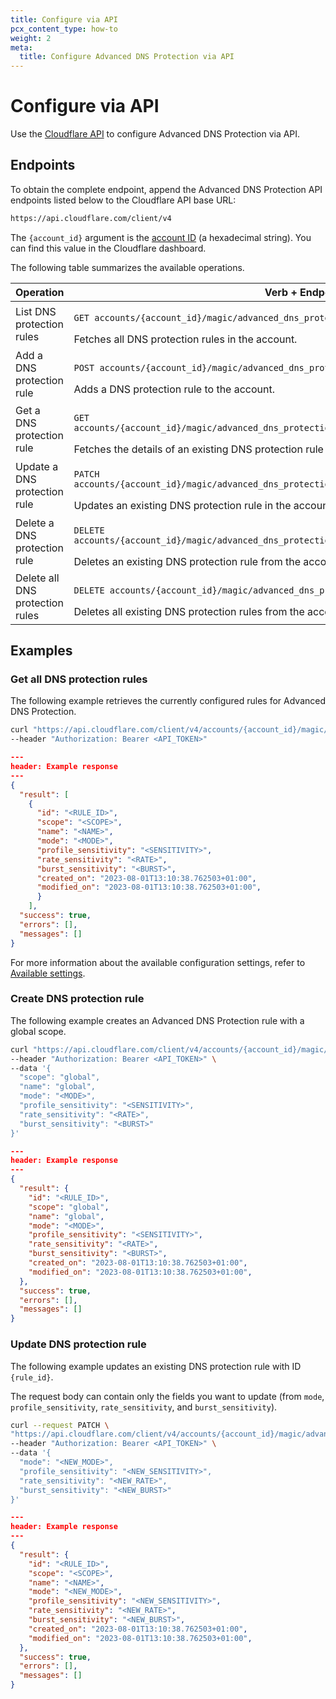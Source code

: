 ```yaml
---
title: Configure via API
pcx_content_type: how-to
weight: 2
meta:
  title: Configure Advanced DNS Protection via API
---
```


# Configure via API

Use the [Cloudflare API](https://developers.cloudflare.com/api/) to configure Advanced DNS Protection via API.

## Endpoints

To obtain the complete endpoint, append the Advanced DNS Protection API endpoints listed below to the Cloudflare API base URL:

```txt
https://api.cloudflare.com/client/v4
```

The `{account_id}` argument is the [account ID](/fundamentals/setup/find-account-and-zone-ids/) (a hexadecimal string). You can find this value in the Cloudflare dashboard.

The following table summarizes the available operations.

Operation | Verb + Endpoint
----------|----------------
List DNS protection rules | <p>`GET accounts/{account_id}/magic/advanced_dns_protection/configs/dns_protection/rules`</p>Fetches all DNS protection rules in the account.
Add a DNS protection rule | <p>`POST accounts/{account_id}/magic/advanced_dns_protection/configs/dns_protection/rules`</p>Adds a DNS protection rule to the account.
Get a DNS protection rule | <p>`GET accounts/{account_id}/magic/advanced_dns_protection/configs/dns_protection/rules/{rule_id}`</p>Fetches the details of an existing DNS protection rule in the account.
Update a DNS protection rule | <p>`PATCH accounts/{account_id}/magic/advanced_dns_protection/configs/dns_protection/rules/{rule_id}`</p>Updates an existing DNS protection rule in the account.
Delete a DNS protection rule | <p>`DELETE accounts/{account_id}/magic/advanced_dns_protection/configs/dns_protection/rules/{rule_id}`</p>Deletes an existing DNS protection rule from the account.
Delete all DNS protection rules | <p>`DELETE accounts/{account_id}/magic/advanced_dns_protection/configs/dns_protection/rules`</p>Deletes all existing DNS protection rules from the account.

## Examples

### Get all DNS protection rules

The following example retrieves the currently configured rules for Advanced DNS Protection.

```bash
curl "https://api.cloudflare.com/client/v4/accounts/{account_id}/magic/advanced_dns_protection/configs/dns_protection/rules" \
--header "Authorization: Bearer <API_TOKEN>"
```

```json
---
header: Example response
---
{
  "result": [
    {
      "id": "<RULE_ID>",
      "scope": "<SCOPE>",
      "name": "<NAME>",
      "mode": "<MODE>",
      "profile_sensitivity": "<SENSITIVITY>",
      "rate_sensitivity": "<RATE>",
      "burst_sensitivity": "<BURST>",
      "created_on": "2023-08-01T13:10:38.762503+01:00",
      "modified_on": "2023-08-01T13:10:38.762503+01:00",
      }
    ],
  "success": true,
  "errors": [],
  "messages": []
}
```

For more information about the available configuration settings, refer to [Available settings](/ddos-protection/dns-protection/settings/).

### Create DNS protection rule

The following example creates an Advanced DNS Protection rule with a global scope.

```bash
curl "https://api.cloudflare.com/client/v4/accounts/{account_id}/magic/advanced_dns_protection/configs/dns_protection/rules" \
--header "Authorization: Bearer <API_TOKEN>" \
--data '{
  "scope": "global",
  "name": "global",
  "mode": "<MODE>",
  "profile_sensitivity": "<SENSITIVITY>",
  "rate_sensitivity": "<RATE>",
  "burst_sensitivity": "<BURST>"
}'
```

```json
---
header: Example response
---
{
  "result": {
    "id": "<RULE_ID>",
    "scope": "global",
    "name": "global",
    "mode": "<MODE>",
    "profile_sensitivity": "<SENSITIVITY>",
    "rate_sensitivity": "<RATE>",
    "burst_sensitivity": "<BURST>",
    "created_on": "2023-08-01T13:10:38.762503+01:00",
    "modified_on": "2023-08-01T13:10:38.762503+01:00",
  },
  "success": true,
  "errors": [],
  "messages": []
}
```


### Update DNS protection rule

The following example updates an existing DNS protection rule with ID `{rule_id}`.

The request body can contain only the fields you want to update (from `mode`, `profile_sensitivity`, `rate_sensitivity`, and `burst_sensitivity`).

```bash
curl --request PATCH \
"https://api.cloudflare.com/client/v4/accounts/{account_id}/magic/advanced_dns_protection/configs/dns_protection/rules/{rule_id}" \
--header "Authorization: Bearer <API_TOKEN>" \
--data '{
  "mode": "<NEW_MODE>",
  "profile_sensitivity": "<NEW_SENSITIVITY>",
  "rate_sensitivity": "<NEW_RATE>",
  "burst_sensitivity": "<NEW_BURST>"
}'
```

```json
---
header: Example response
---
{
  "result": {
    "id": "<RULE_ID>",
    "scope": "<SCOPE>",
    "name": "<NAME>",
    "mode": "<NEW_MODE>",
    "profile_sensitivity": "<NEW_SENSITIVITY>",
    "rate_sensitivity": "<NEW_RATE>",
    "burst_sensitivity": "<NEW_BURST>",
    "created_on": "2023-08-01T13:10:38.762503+01:00",
    "modified_on": "2023-08-01T13:10:38.762503+01:00",
  },
  "success": true,
  "errors": [],
  "messages": []
}
```